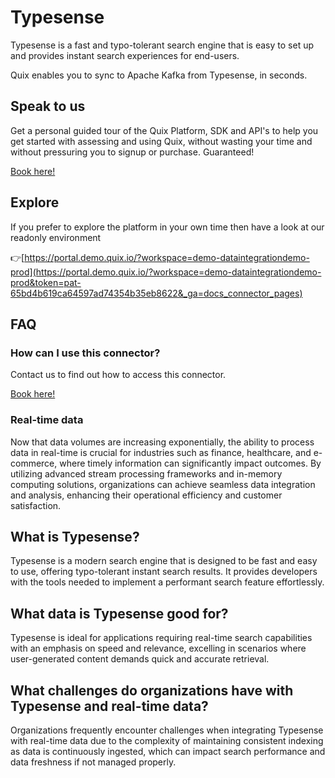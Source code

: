 <!-- START MARKDOWN -->
<!--[tech-name]-->
# Typesense

<!--[blurb-about-tech]-->
Typesense is a fast and typo-tolerant search engine that is easy to set up and provides instant search experiences for end-users.

Quix enables you to sync to Apache Kafka <span id="to_or_from">from</span> <span id="techname">Typesense</span>, in seconds.

## Speak to us

Get a personal guided tour of the Quix Platform, SDK and API's to help you get started with assessing and using Quix, without wasting your time and without pressuring you to signup or purchase. Guaranteed!

[Book here!](https://quix.io/book-a-demo)


## Explore

If you prefer to explore the platform in your own time then have a look at our readonly environment

👉[https://portal.demo.quix.io/?workspace=demo-dataintegrationdemo-prod](https://portal.demo.quix.io/?workspace=demo-dataintegrationdemo-prod&token=pat-65bd4b619ca64597ad74354b35eb8622&_ga=docs_connector_pages)


## FAQ 

### How can I use this connector?

Contact us to find out how to access this connector.

[Book here!](https://quix.io/book-a-demo)

### Real-time data

Now that data volumes are increasing exponentially, the ability to process data in real-time is crucial for industries such as finance, healthcare, and e-commerce, where timely information can significantly impact outcomes. By utilizing advanced stream processing frameworks and in-memory computing solutions, organizations can achieve seamless data integration and analysis, enhancing their operational efficiency and customer satisfaction.

## What is <span id="techname">Typesense</span>?

<!--[tech-seo-text]-->
Typesense is a modern search engine that is designed to be fast and easy to use, offering typo-tolerant instant search results. It provides developers with the tools needed to implement a performant search feature effortlessly.

## What data is <span id="techname">Typesense</span> good for?

<!--[tech-data-seo-text]-->
Typesense is ideal for applications requiring real-time search capabilities with an emphasis on speed and relevance, excelling in scenarios where user-generated content demands quick and accurate retrieval.

## What challenges do organizations have with <span id="techname">Typesense</span> and real-time data?

<!--[tech-challenges-seo-text]-->
Organizations frequently encounter challenges when integrating Typesense with real-time data due to the complexity of maintaining consistent indexing as data is continuously ingested, which can impact search performance and data freshness if not managed properly.
<!-- END MARKDOWN -->